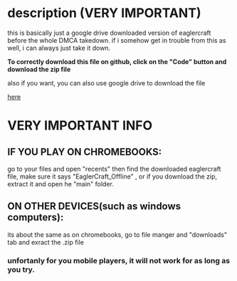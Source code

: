 # description (VERY IMPORTANT)
this is basically just a google drive downloaded version of eaglercraft before the whole DMCA takedown.
if i somehow get in trouble from this as well, i can always just take it down.
<p> 
  <b> To correctly download this file on github, click on the "Code" button and download the zip file

  </b>

  </p>
also if you want, you can also use google drive to download the file

<a href="https://drive.google.com/file/d/18_nB_VNUXWcQ_2mAx2qDW65sp17U9sdL/view?usp=sharing">here</a>

# VERY  IMPORTANT INFO
<h2>IF YOU PLAY ON CHROMEBOOKS:</h2>
<p>go to your files and open "recents" then find the downloaded eaglercraft file, make sure it says "EaglerCraft_Offline"
, or if you download the zip, extract it and open he "main" folder.</p>

<h2>ON OTHER DEVICES(such as windows computers):</h2>
<p>its about the same as on chromebooks, go to file manger and "downloads" tab and exract the .zip file</p>

<h3>unfortanly for you mobile players, it will not work for as long as you try.</h3>
